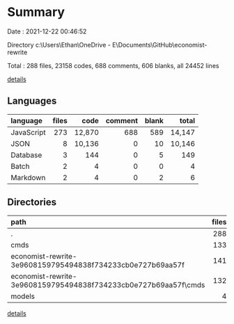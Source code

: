 # Summary

Date : 2021-12-22 00:46:52

Directory c:\Users\Ethan\OneDrive - E\Documents\GitHub\economist-rewrite

Total : 288 files,  23158 codes, 688 comments, 606 blanks, all 24452 lines

[details](details.md)

## Languages
| language | files | code | comment | blank | total |
| :--- | ---: | ---: | ---: | ---: | ---: |
| JavaScript | 273 | 12,870 | 688 | 589 | 14,147 |
| JSON | 8 | 10,136 | 0 | 10 | 10,146 |
| Database | 3 | 144 | 0 | 5 | 149 |
| Batch | 2 | 4 | 0 | 0 | 4 |
| Markdown | 2 | 4 | 0 | 2 | 6 |

## Directories
| path | files | code | comment | blank | total |
| :--- | ---: | ---: | ---: | ---: | ---: |
| . | 288 | 23,158 | 688 | 606 | 24,452 |
| cmds | 133 | 5,110 | 123 | 242 | 5,475 |
| economist-rewrite-3e9608159795494838f734233cb0e727b69aa57f | 141 | 11,267 | 319 | 304 | 11,890 |
| economist-rewrite-3e9608159795494838f734233cb0e727b69aa57f\cmds | 132 | 5,021 | 107 | 244 | 5,372 |
| models | 4 | 222 | 2 | 0 | 224 |

[details](details.md)